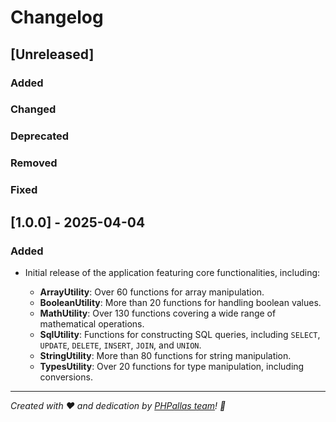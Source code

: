 # Changelog

## [Unreleased]

### Added

### Changed

### Deprecated

### Removed

### Fixed

## [1.0.0] - 2025-04-04

### Added

- Initial release of the application featuring core functionalities, including:

    * **ArrayUtility**: Over 60 functions for array manipulation.
    * **BooleanUtility**: More than 20 functions for handling boolean values.
    * **MathUtility**: Over 130 functions covering a wide range of mathematical operations.
    * **SqlUtility**: Functions for constructing SQL queries, including `SELECT`, `UPDATE`, `DELETE`, `INSERT`, `JOIN`, and `UNION`.
    * **StringUtility**: More than 80 functions for string manipulation.
    * **TypesUtility**: Over 20 functions for type manipulation, including conversions.


---

*Created with ❤️ and dedication by [PHPallas team](https://github.com/PHPallas)! 🌟*